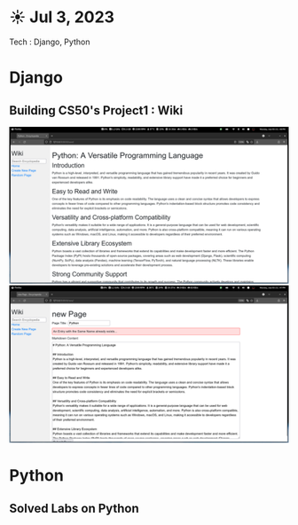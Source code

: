 # ☀️ Jul 3, 2023
Tech : Django, Python

# Django

## Building CS50's Project1 : Wiki

![Screenshot](Screenshot1.png)
![Screenshot](Screenshot2.png)

# Python

## Solved Labs on Python